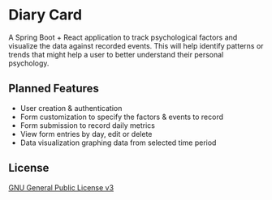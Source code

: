 # Diary Card

A Spring Boot + React application to track psychological factors and visualize the data against recorded events. This will help identify patterns or trends that might help a user to better understand their personal psychology.

## Planned Features

- User creation & authentication
- Form customization to specify the factors & events to record
- Form submission to record daily metrics
- View form entries by day, edit or delete
- Data visualization graphing data from selected time period

## License

[GNU General Public License v3](LICENSE)